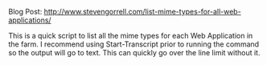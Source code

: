 Blog Post: http://www.stevengorrell.com/list-mime-types-for-all-web-applications/

This is a quick script to list all the mime types for each Web Application in the farm. I recommend using Start-Transcript prior to running the command so the output will go to text. This can quickly go over the line limit without it.


